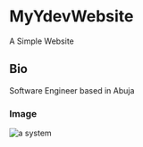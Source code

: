 # MyYdevWebsite
A Simple Website

## Bio
Software Engineer based in Abuja

### Image
![a system](https://www-konga-com-res.cloudinary.com/w_auto,f_auto,fl_lossy,dpr_auto,q_auto/media/catalog/product/K/T/160939_1597789659.jpg)
